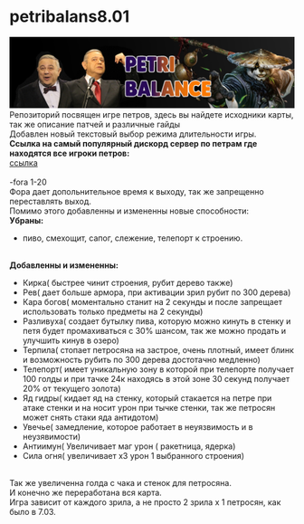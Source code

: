 # petribalans8.01
![alt text](http://github.com/strst/petribalans8.01/blob/main/image/petri.jpg?raw=true)
<br/>Репозиторий посвящен игре петров, здесь вы найдете исходники карты, так же описание патчей и различные гайды
<br/>Добавлен новый текстовый выбор режима длительности игры.
<br/>**Ссылка на самый популярный дискорд сервер по петрам где находятся все игроки петров:**
<br/>[ссылка](https://discord.gg/KVysWdbec9)
<br/>
<br/>-fora 1-20
<br/>Фора дает допольнительное время к выходу, так же запрещенно переставлять выход.
<br/>Помимо этого добавленны и измененны новые способности:
<br/>**Убраны:**
* пиво, смехощит, сапог, слежение, телепорт к строению.

<br/>**Добавленны и измененны:**
* Кирка( быстрее чинит строения, рубит дерево также)
* Рев( дает больше армора, при активации зрил рубит по 300 дерева)
* Кара богов( моментально станит на 2 секунды и после запрещает использовать только предметы на 2 секунды)
* Разливуха( создает бутылку пива, которую можно кинуть в стенку и петя будет промахиваться с 30% шансом, так же можно продать и улучшить кинув в озеро)
* Терпила( стопает петросяна на застрое, очень плотный, имеет блинк и возможность рубить по 300 дерева достотачно медленно)
* Телепорт( имеет уникальную зону в которой при телепорте получает 100 голды и при тачке 24к находясь в этой зоне 30 секунд получает 20% от текущего золота)
* Яд гидры( кидает яд на стенку, который стакается на петре при атаке стенки и на носит урон при тычке стенки, так же петросян может снять стаки яда антидотом)
* Увечье( замедление, которое работает в неуязвимость и в неузявимости)
* Антиимун( Увеличивает маг урон ( ракетница, ядерка)
* Сила огня( увеличивает х3 урон 1 выбранного строения)

<br/>Так же увеличенна голда с чака и стенок для петросяна.
<br/>И конечно же переработана вся карта.
<br/>Игра зависит от каждого зрила, а не просто 2 зрила х 1 петросян, как было в 7.03.
